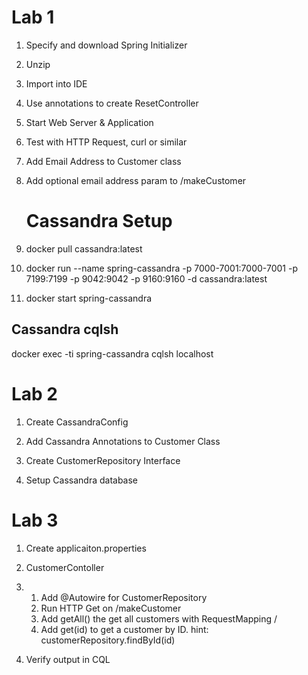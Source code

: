 # Lab 1

1. Specify and download Spring Initializer

2. Unzip

3. Import into IDE

4. Use annotations to create ResetController

5. Start Web Server & Application

6. Test with HTTP Request, curl or similar

7. Add Email Address to Customer class

8. Add optional email address param to /makeCustomer

   # Cassandra Setup 

1. docker pull cassandra:latest
2. docker run --name spring-cassandra -p 7000-7001:7000-7001 -p 7199:7199 -p 9042:9042 -p 9160:9160 -d cassandra:latest
3. docker start spring-cassandra

## Cassandra cqlsh

docker exec -ti spring-cassandra cqlsh localhost

# Lab 2

1. Create CassandraConfig

2. Add Cassandra Annotations to Customer Class

3. Create CustomerRepository Interface

4. Setup Cassandra database

# Lab 3

1. Create applicaiton.properties

6. CustomerContoller

7. 1. Add @Autowire for CustomerRepository
   2. Run HTTP Get on /makeCustomer
   3. Add getAll() the get all customers with RequestMapping /
   4. Add get(id) to get a customer by ID. hint: customerRepository.findById(id)

8. Verify output in CQL

 